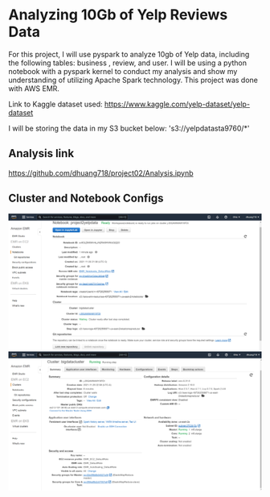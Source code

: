 # Analyzing 10Gb of Yelp Reviews Data

For this project, I will use pyspark to analyze 10gb of Yelp data, including the following tables: business , review, and user. I will be using a python notebook with a pyspark kernel to conduct my analysis and show my understanding of utilizing Apache Spark technology. This project was done with AWS EMR. 

Link to Kaggle dataset used:
https://www.kaggle.com/yelp-dataset/yelp-dataset

I will be storing the data in my S3 bucket below:
's3://yelpdatasta9760/*'

## Analysis link

https://github.com/dhuang718/project02/Analysis.ipynb

## Cluster and Notebook Configs

![notebook](assets/notebook_configuration.png)
![cluster](assets/cluster_configuration.png)
